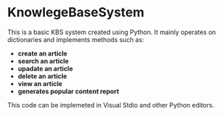# KnowlegeBaseSystem
This is a basic KBS system created using Python.
It mainly operates on dictionaries and implements methods such as:
* __create an article__
* __search an article__
* __upadate an article__
* __delete an article__
* __view an article__
* __generates popular content report__

This code can be implemeted in Visual Stdio and other Python editors.
